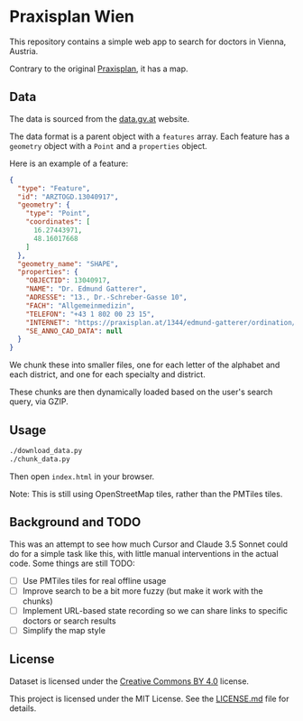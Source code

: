 # Praxisplan Wien

This repository contains a simple web app to search for doctors in Vienna, Austria.

Contrary to the original [Praxisplan](https://www.praxisplan.at/), it has a map.

## Data

The data is sourced from the [data.gv.at](https://www.data.gv.at/katalog/dataset/arzte-standorte-wien) website.

The data format is a parent object with a `features` array. Each feature has a `geometry` object with a `Point` and a `properties` object.

Here is an example of a feature:

```json
{
  "type": "Feature",
  "id": "ARZTOGD.13040917",
  "geometry": {
    "type": "Point",
    "coordinates": [
      16.27443971,
      48.16017668
    ]
  },
  "geometry_name": "SHAPE",
  "properties": {
    "OBJECTID": 13040917,
    "NAME": "Dr. Edmund Gatterer",
    "ADRESSE": "13., Dr.-Schreber-Gasse 10",
    "FACH": "Allgemeinmedizin",
    "TELEFON": "+43 1 802 00 23 15",
    "INTERNET": "https://praxisplan.at/1344/edmund-gatterer/ordination/2",
    "SE_ANNO_CAD_DATA": null
  }
}
```

We chunk these into smaller files, one for each letter of the alphabet and each district, and one for each specialty and district.

These chunks are then dynamically loaded based on the user's search query, via GZIP.

## Usage

```bash
./download_data.py
./chunk_data.py
```

Then open `index.html` in your browser.

Note: This is still using OpenStreetMap tiles, rather than the PMTiles tiles.

## Background and TODO

This was an attempt to see how much Cursor and Claude 3.5 Sonnet could do for a simple task like this, with little manual interventions in the actual code.
Some things are still TODO:

- [ ] Use PMTiles tiles for real offline usage
- [ ] Improve search to be a bit more fuzzy (but make it work with the chunks)
- [ ] Implement URL-based state recording so we can share links to specific doctors or search results
- [ ] Simplify the map style

## License

Dataset is licensed under the [Creative Commons BY 4.0](https://creativecommons.org/licenses/by/4.0/deed.en) license.

This project is licensed under the MIT License. See the [LICENSE.md](LICENSE.md) file for details.
